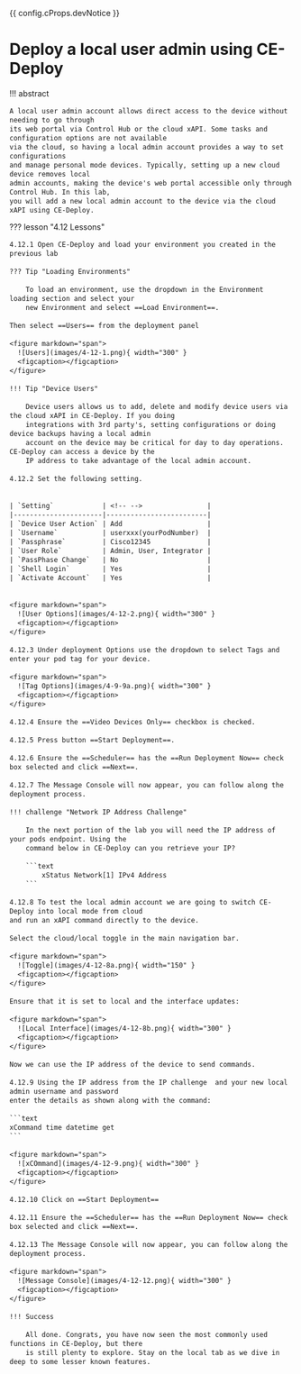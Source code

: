 {{ config.cProps.devNotice }}
# Deploy a local user admin using CE-Deploy

!!! abstract

    A local user admin account allows direct access to the device without needing to go through 
    its web portal via Control Hub or the cloud xAPI. Some tasks and configuration options are not available 
    via the cloud, so having a local admin account provides a way to set configurations 
    and manage personal mode devices. Typically, setting up a new cloud device removes local 
    admin accounts, making the device's web portal accessible only through Control Hub. In this lab,
    you will add a new local admin account to the device via the cloud xAPI using CE-Deploy. 

??? lesson "4.12 Lessons"
    
    4.12.1 Open CE-Deploy and load your environment you created in the previous lab
    
    ??? Tip "Loading Environments"
    
        To load an environment, use the dropdown in the Environment loading section and select your
        new Environment and select ==Load Environment==.
    
    Then select ==Users== from the deployment panel
    
    <figure markdown="span">
      ![Users](images/4-12-1.png){ width="300" }
      <figcaption></figcaption>
    </figure>
    
    !!! Tip "Device Users"
        
        Device users allows us to add, delete and modify device users via the cloud xAPI in CE-Deploy. If you doing
        integrations with 3rd party's, setting configurations or doing device backups having a local admin 
        account on the device may be critical for day to day operations. CE-Deploy can access a device by the
        IP address to take advantage of the local admin account. 
    
    4.12.2 Set the following setting.
    
    
    | `Setting`            | <!-- -->                |
    |----------------------|-------------------------|
    | `Device User Action` | Add                     |
    | `Username`           | userxxx(yourPodNumber)  |
    | `Passphrase`         | Cisco12345              |
    | `User Role`          | Admin, User, Integrator |
    | `PassPhase Change`   | No                      |
    | `Shell Login`        | Yes                     |
    | `Activate Account`   | Yes                     |
    
    
    <figure markdown="span">
      ![User Options](images/4-12-2.png){ width="300" }
      <figcaption></figcaption>
    </figure>
    
    4.12.3 Under deployment Options use the dropdown to select Tags and enter your pod tag for your device.
    
    <figure markdown="span">
      ![Tag Options](images/4-9-9a.png){ width="300" }
      <figcaption></figcaption>
    </figure>
    
    4.12.4 Ensure the ==Video Devices Only== checkbox is checked.
    
    4.12.5 Press button ==Start Deployment==.
    
    4.12.6 Ensure the ==Scheduler== has the ==Run Deployment Now== check box selected and click ==Next==.
    
    4.12.7 The Message Console will now appear, you can follow along the deployment process.
    
    !!! challenge "Network IP Address Challenge"
        
        In the next portion of the lab you will need the IP address of your pods endpoint. Using the 
        command below in CE-Deploy can you retrieve your IP?

        ```text
            xStatus Network[1] IPv4 Address
        ```
    
    4.12.8 To test the local admin account we are going to switch CE-Deploy into local mode from cloud
    and run an xAPI command directly to the device.
    
    Select the cloud/local toggle in the main navigation bar.
    
    <figure markdown="span">
      ![Toggle](images/4-12-8a.png){ width="150" }
      <figcaption></figcaption>
    </figure>
    
    Ensure that it is set to local and the interface updates:
    
    <figure markdown="span">
      ![Local Interface](images/4-12-8b.png){ width="300" }
      <figcaption></figcaption>
    </figure>
    
    Now we can use the IP address of the device to send commands.
    
    4.12.9 Using the IP address from the IP challenge  and your new local admin username and password
    enter the details as shown along with the command:
    
    ```text
    xCommand time datetime get
    ```
    
    <figure markdown="span">
      ![xCOmmand](images/4-12-9.png){ width="300" }
      <figcaption></figcaption>
    </figure>
    
    4.12.10 Click on ==Start Deployment==
    
    4.12.11 Ensure the ==Scheduler== has the ==Run Deployment Now== check box selected and click ==Next==.
    
    4.12.13 The Message Console will now appear, you can follow along the deployment process.
    
    <figure markdown="span">
      ![Message Console](images/4-12-12.png){ width="300" }
      <figcaption></figcaption>
    </figure>

    !!! Success
    
        All done. Congrats, you have now seen the most commonly used functions in CE-Deploy, but there 
        is still plenty to explore. Stay on the local tab as we dive in deep to some lesser known features.